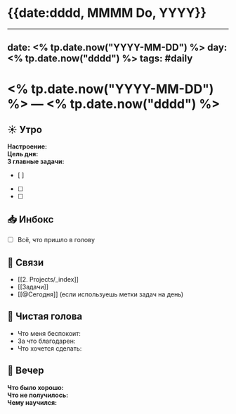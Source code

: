 # {{date:dddd, MMMM Do, YYYY}}

---
date: <% tp.date.now("YYYY-MM-DD") %>
day: <% tp.date.now("dddd") %>
tags: #daily
---

# <% tp.date.now("YYYY-MM-DD") %> — <% tp.date.now("dddd") %>

## ☀️ Утро

**Настроение:**  
**Цель дня:**  
**3 главные задачи:**  
- [ ]  
- [ ]  
- [ ]  

## 📥 Инбокс

- [ ] Всё, что пришло в голову

## 🔗 Связи

- [[2. Projects/_index]]
- [[Задачи]]
- [[@Сегодня]] (если используешь метки задач на день)

## 💭 Чистая голова

- Что меня беспокоит:
- За что благодарен:
- Что хочется сделать:

## 🌙 Вечер

**Что было хорошо:**  
**Что не получилось:**  
**Чему научился:**  
